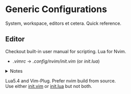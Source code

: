 Generic Configurations
======================

System, workspace, editors et cetera. Quick reference.

Editor
------

Checkout built-in user manual for scripting. Lua for Nvim.  

- *.vimrc* -> *.config/nvim/init.vim* (or *init.lua*)  

<details>
<summary>Notes</summary>
<br>
Version 8+ has built in manager for external scripts.  
Plugin manager requires independent installation but reduces effort in manual scripting. Prefer vim-plug or vundle.  

Sample: [.custom](/configurations/.custom/).
</details>

Lua5.4 and Vim-Plug. Prefer nvim build from source.  
Use either [init.vim](/configurations/init.vim) or [init.lua](/configurations/init.lua) but not both.
